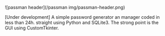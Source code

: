 ![passman header](/passman img/passman-header.png)

[Under development] A simple password generator an manager coded in less than 24h. straight using Python and SQLite3. The strong point is the GUI using CustomTkinter.
